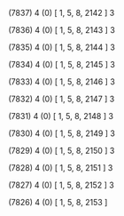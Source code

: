 (7837) 4 (0) [ 1, 5, 8, 2142 ] 3 


(7836) 4 (0) [ 1, 5, 8, 2143 ] 3 


(7835) 4 (0) [ 1, 5, 8, 2144 ] 3 


(7834) 4 (0) [ 1, 5, 8, 2145 ] 3 


(7833) 4 (0) [ 1, 5, 8, 2146 ] 3 


(7832) 4 (0) [ 1, 5, 8, 2147 ] 3 


(7831) 4 (0) [ 1, 5, 8, 2148 ] 3 


(7830) 4 (0) [ 1, 5, 8, 2149 ] 3 


(7829) 4 (0) [ 1, 5, 8, 2150 ] 3 


(7828) 4 (0) [ 1, 5, 8, 2151 ] 3 


(7827) 4 (0) [ 1, 5, 8, 2152 ] 3 


(7826) 4 (0) [ 1, 5, 8, 2153 ]  

